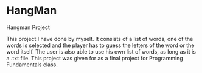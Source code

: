 # HangMan
Hangman Project

This project I have done by myself. It consists of a list of words, one of the words is selected and the player has to guess the letters of the word or the word itself. The user is also able to use his own list of words, as long as it is a .txt file. This project was given for as a final project for Programming Fundamentals class.
